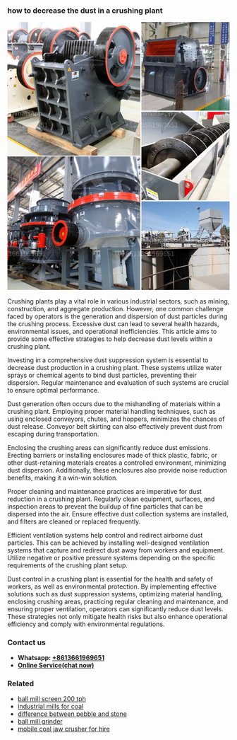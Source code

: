 <h3>how to decrease the dust in a crushing plant</h3><img src='1704856623.jpg' alt=''><p>Crushing plants play a vital role in various industrial sectors, such as mining, construction, and aggregate production. However, one common challenge faced by operators is the generation and dispersion of dust particles during the crushing process. Excessive dust can lead to several health hazards, environmental issues, and operational inefficiencies. This article aims to provide some effective strategies to help decrease dust levels within a crushing plant.</p><p>Investing in a comprehensive dust suppression system is essential to decrease dust production in a crushing plant. These systems utilize water sprays or chemical agents to bind dust particles, preventing their dispersion. Regular maintenance and evaluation of such systems are crucial to ensure optimal performance.</p><p>Dust generation often occurs due to the mishandling of materials within a crushing plant. Employing proper material handling techniques, such as using enclosed conveyors, chutes, and hoppers, minimizes the chances of dust release. Conveyor belt skirting can also effectively prevent dust from escaping during transportation.</p><p>Enclosing the crushing areas can significantly reduce dust emissions. Erecting barriers or installing enclosures made of thick plastic, fabric, or other dust-retaining materials creates a controlled environment, minimizing dust dispersion. Additionally, these enclosures also provide noise reduction benefits, making it a win-win solution.</p><p>Proper cleaning and maintenance practices are imperative for dust reduction in a crushing plant. Regularly clean equipment, surfaces, and inspection areas to prevent the buildup of fine particles that can be dispersed into the air. Ensure effective dust collection systems are installed, and filters are cleaned or replaced frequently.</p><p>Efficient ventilation systems help control and redirect airborne dust particles. This can be achieved by installing well-designed ventilation systems that capture and redirect dust away from workers and equipment. Utilize negative or positive pressure systems depending on the specific requirements of the crushing plant setup.</p><p>Dust control in a crushing plant is essential for the health and safety of workers, as well as environmental protection. By implementing effective solutions such as dust suppression systems, optimizing material handling, enclosing crushing areas, practicing regular cleaning and maintenance, and ensuring proper ventilation, operators can significantly reduce dust levels. These strategies not only mitigate health risks but also enhance operational efficiency and comply with environmental regulations.</p><h3>Contact us</h3><ul><li><strong>Whatsapp:&nbsp;<a href="https://wa.me/8613661969651">+8613661969651</a></strong></li><li><a href="https://swt.shibang-china.com/?git&amp;zhl&amp;how to decrease the dust in a crushing plant"><strong>Online Service(chat now)</strong></a></li></ul><h3>Related</h3><ul><li><a href='ball mill screen 200 tph.md'>ball mill screen 200 tph</a></li><li><a href='industrial mills for coal.md'>industrial mills for coal</a></li><li><a href='difference between pebble and stone.md'>difference between pebble and stone</a></li><li><a href='ball mill grinder.md'>ball mill grinder</a></li><li><a href='mobile coal jaw crusher for hire.md'>mobile coal jaw crusher for hire</a></li></ul>